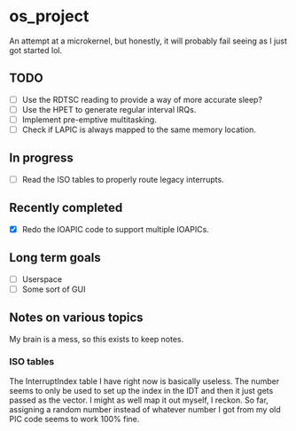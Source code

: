 # os_project
An attempt at a microkernel, but honestly, it will probably fail seeing as I just got started lol.

## TODO
- [ ] Use the RDTSC reading to provide a way of more accurate sleep?
- [ ] Use the HPET to generate regular interval IRQs.
- [ ] Implement pre-emptive multitasking.
- [ ] Check if LAPIC is always mapped to the same memory location.

## In progress
- [ ] Read the ISO tables to properly route legacy interrupts.

## Recently completed
- [x] Redo the IOAPIC code to support multiple IOAPICs.

## Long term goals
- [ ] Userspace
- [ ] Some sort of GUI

## Notes on various topics
My brain is a mess, so this exists to keep notes.
### ISO tables
The InterruptIndex table I have right now is basically useless.
The number seems to only be used to set up the index in the IDT and then it just gets passed as the vector. I might as well map it out myself, I reckon. So far, assigning a random number instead of whatever number I got from my old PIC code seems to work 100% fine.
